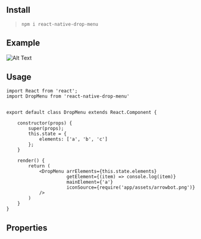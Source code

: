 
## **Install**

> ```npm i react-native-drop-menu```



## **Example**
![Alt Text](https://media.giphy.com/media/kIQviwTXaZYndm6pyT/giphy.gif)



## **Usage**
```
import React from 'react';
import DropMenu from 'react-native-drop-menu'


export default class DropMenu extends React.Component {

    constructor(props) {
        super(props);
        this.state = {
            elements: ['a', 'b', 'c']
        };
    }

    render() {
        return (
            <DropMenu arrElements={this.state.elements}
                      getElement={(item) => console.log(item)}
                      mainElement={'a'}
                      iconSource={require('app/assets/arrowbot.png')}
            />
        )
    }
}

```



## **Properties**



